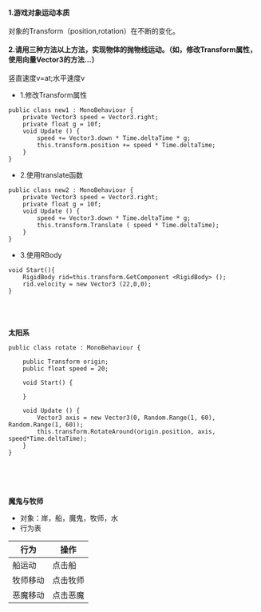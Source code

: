 **1.游戏对象运动本质**<br><br>
对象的Transform（position,rotation）在不断的变化。<br><br>
**2.请用三种方法以上方法，实现物体的抛物线运动。（如，修改Transform属性，使用向量Vector3的方法…）**<br><br>
竖直速度v=at;水平速度v<br>
- 1.修改Transform属性<br>
```
public class new1 : MonoBehaviour {
	private Vector3 speed = Vector3.right;
	private float g = 10f;
	void Update () {
		speed += Vector3.down * Time.deltaTime * g;
		this.transform.position += speed * Time.deltaTime;
	}
}

```

- 2.使用translate函数<br>
```
public class new2 : MonoBehaviour {
	private Vector3 speed = Vector3.right;
	private float g = 10f;
	void Update () {
		speed += Vector3.down * Time.deltaTime * g;
		this.transform.Translate ( speed * Time.deltaTime);
	}
}

```
- 3.使用RBody
```
void Start(){
    RigidBody rid=this.transform.GetComponent <RigidBody> ();
    rid.velocity = new Vector3 (22,0,0);
}

```
<br><br><br>
**太阳系**
```
public class rotate : MonoBehaviour {  
  
    public Transform origin;  
    public float speed = 20;   
  
    void Start() {  
 
    }  
      
    void Update () {  
        Vector3 axis = new Vector3(0, Random.Range(1, 60), Random.Range(1, 60));  
        this.transform.RotateAround(origin.position, axis, speed*Time.deltaTime);  
    }  
}  
```
<br>
<br>
<br>

**魔鬼与牧师**
- 对象：岸，船，魔鬼，牧师，水
- 行为表<br>

|行为|操作|
|-|-|
|船运动|点击船|
|牧师移动|点击牧师|
|恶魔移动|点击恶魔|


